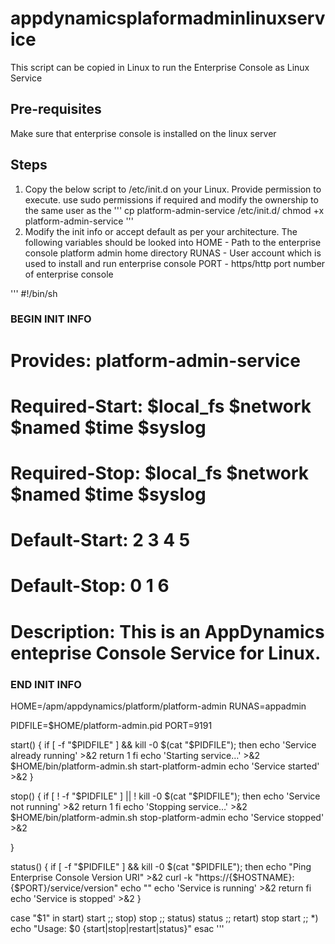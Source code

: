 # appdynamicsplaformadminlinuxservice
This script can be copied in Linux to run the Enterprise Console as Linux Service

## Pre-requisites
Make sure that enterprise console is installed on the linux server

## Steps
1. Copy the below script to /etc/init.d on your Linux. Provide permission to execute. use sudo permissions if required and modify the ownership to the same user as the 
'''
cp platform-admin-service /etc/init.d/
chmod +x platform-admin-service
'''
2. Modify the init info or accept default as per your architecture. The following variables should be looked into
HOME - Path to the enterprise console platform admin home directory
RUNAS - User account which is used to install and run enterprise console
PORT - https/http port number of enterprise console

'''
#!/bin/sh

### BEGIN INIT INFO
# Provides:          platform-admin-service
# Required-Start:    $local_fs $network $named $time $syslog
# Required-Stop:     $local_fs $network $named $time $syslog
# Default-Start:     2 3 4 5
# Default-Stop:      0 1 6
# Description:       This is an AppDynamics enteprise Console Service for Linux.
### END INIT INFO

HOME=/apm/appdynamics/platform/platform-admin
RUNAS=appadmin

PIDFILE=$HOME/platform-admin.pid
PORT=9191

start()
{
	if [ -f "$PIDFILE" ] && kill -0 $(cat "$PIDFILE"); then
		echo 'Service already running' >&2
		return 1
	fi
	echo 'Starting service…' >&2
	$HOME/bin/platform-admin.sh start-platform-admin
	echo 'Service started' >&2
}

stop()
{
if [ ! -f "$PIDFILE" ] || ! kill -0 $(cat "$PIDFILE"); then
    echo 'Service not running' >&2
    return 1
  fi
  echo 'Stopping service…' >&2
  $HOME/bin/platform-admin.sh stop-platform-admin
  echo 'Service stopped' >&2

}

status()
{
	if [ -f "$PIDFILE" ] && kill -0 $(cat "$PIDFILE"); then
		echo "Ping Enterprise Console Version URI" >&2
		curl -k "https://{$HOSTNAME}:{$PORT}/service/version"
		echo ""
		echo 'Service is running' >&2
		return
	fi
	echo 'Service is stopped' >&2
}

case "$1" in
  start)
    start
    ;;
  stop)
    stop
    ;;
  status)
    status
    ;;
  retart)
    stop
    start
    ;;
  *)
    echo "Usage: $0 {start|stop|restart|status}"
esac
'''
